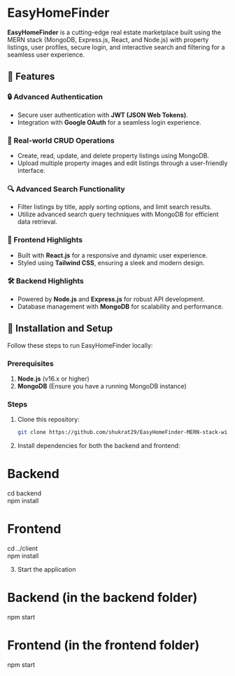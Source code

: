 # EasyHomeFinder

**EasyHomeFinder** is a cutting-edge real estate marketplace built using the MERN stack (MongoDB, Express.js, React, and Node.js) with property listings, user profiles, secure login, and interactive search and filtering for a seamless user experience.

## 🌟 Features

### 🔒 Advanced Authentication

- Secure user authentication with **JWT (JSON Web Tokens)**.
- Integration with **Google OAuth** for a seamless login experience.

### 🏡 Real-world CRUD Operations

- Create, read, update, and delete property listings using MongoDB.
- Upload multiple property images and edit listings through a user-friendly interface.

### 🔍 Advanced Search Functionality

- Filter listings by title, apply sorting options, and limit search results.
- Utilize advanced search query techniques with MongoDB for efficient data retrieval.

### 🎨 Frontend Highlights

- Built with **React.js** for a responsive and dynamic user experience.
- Styled using **Tailwind CSS**, ensuring a sleek and modern design.

### 🛠️ Backend Highlights

- Powered by **Node.js** and **Express.js** for robust API development.
- Database management with **MongoDB** for scalability and performance.

## 🚀 Installation and Setup

Follow these steps to run EasyHomeFinder locally:

### Prerequisites

1. **Node.js** (v16.x or higher)
2. **MongoDB** (Ensure you have a running MongoDB instance)

### Steps

1. Clone this repository:

   ```bash
   git clone https://github.com/shukrat29/EasyHomeFinder-MERN-stack-with-tailwindcss


   ```

2. Install dependencies for both the backend and frontend:

# Backend

cd backend  
npm install

# Frontend

cd ../client  
npm install

3. Start the application

# Backend (in the backend folder)

npm start

# Frontend (in the frontend folder)

npm start
